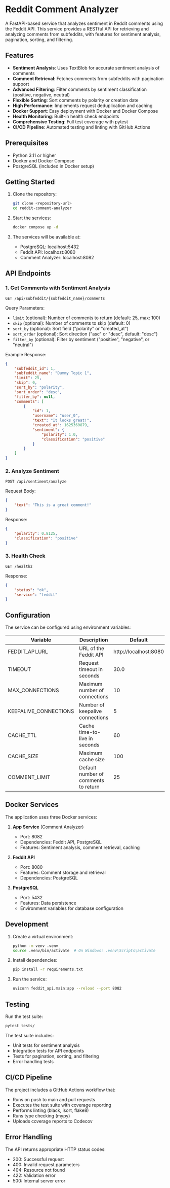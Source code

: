 # Reddit Comment Analyzer

A FastAPI-based service that analyzes sentiment in Reddit comments using the Feddit API. This service provides a RESTful API for retrieving and analyzing comments from subfeddits, with features for sentiment analysis, pagination, sorting, and filtering.

## Features

- **Sentiment Analysis**: Uses TextBlob for accurate sentiment analysis of comments
- **Comment Retrieval**: Fetches comments from subfeddits with pagination support
- **Advanced Filtering**: Filter comments by sentiment classification (positive, negative, neutral)
- **Flexible Sorting**: Sort comments by polarity or creation date
- **High Performance**: Implements request deduplication and caching
- **Docker Support**: Easy deployment with Docker and Docker Compose
- **Health Monitoring**: Built-in health check endpoints
- **Comprehensive Testing**: Full test coverage with pytest
- **CI/CD Pipeline**: Automated testing and linting with GitHub Actions

## Prerequisites

- Python 3.11 or higher
- Docker and Docker Compose
- PostgreSQL (included in Docker setup)

## Getting Started

1. Clone the repository:
   ```bash
   git clone <repository-url>
   cd reddit-comment-analyzer
   ```

2. Start the services:
   ```bash
   docker compose up -d
   ```

3. The services will be available at:
   - PostgreSQL: localhost:5432
   - Feddit API: localhost:8080
   - Comment Analyzer: localhost:8082

## API Endpoints

### 1. Get Comments with Sentiment Analysis
```http
GET /api/subfeddit/{subfeddit_name}/comments
```

Query Parameters:
- `limit` (optional): Number of comments to return (default: 25, max: 100)
- `skip` (optional): Number of comments to skip (default: 0)
- `sort_by` (optional): Sort field ("polarity" or "created_at")
- `sort_order` (optional): Sort direction ("asc" or "desc", default: "desc")
- `filter_by` (optional): Filter by sentiment ("positive", "negative", or "neutral")

Example Response:
```json
{
    "subfeddit_id": 1,
    "subfeddit_name": "Dummy Topic 1",
    "limit": 25,
    "skip": 0,
    "sort_by": "polarity",
    "sort_order": "desc",
    "filter_by": null,
    "comments": [
        {
            "id": 1,
            "username": "user_0",
            "text": "It looks great!",
            "created_at": 1625360879,
            "sentiment": {
                "polarity": 1.0,
                "classification": "positive"
            }
        }
    ]
}
```

### 2. Analyze Sentiment
```http
POST /api/sentiment/analyze
```

Request Body:
```json
{
    "text": "This is a great comment!"
}
```

Response:
```json
{
    "polarity": 0.8125,
    "classification": "positive"
}
```

### 3. Health Check
```http
GET /healthz
```

Response:
```json
{
    "status": "ok",
    "service": "feddit"
}
```

## Configuration

The service can be configured using environment variables:

| Variable | Description | Default |
|----------|-------------|---------|
| FEDDIT_API_URL | URL of the Feddit API | http://localhost:8080 |
| TIMEOUT | Request timeout in seconds | 30.0 |
| MAX_CONNECTIONS | Maximum number of connections | 10 |
| KEEPALIVE_CONNECTIONS | Number of keepalive connections | 5 |
| CACHE_TTL | Cache time-to-live in seconds | 60 |
| CACHE_SIZE | Maximum cache size | 100 |
| COMMENT_LIMIT | Default number of comments to return | 25 |

## Docker Services

The application uses three Docker services:

1. **App Service** (Comment Analyzer)
   - Port: 8082
   - Dependencies: Feddit API, PostgreSQL
   - Features: Sentiment analysis, comment retrieval, caching

2. **Feddit API**
   - Port: 8080
   - Features: Comment storage and retrieval
   - Dependencies: PostgreSQL

3. **PostgreSQL**
   - Port: 5432
   - Features: Data persistence
   - Environment variables for database configuration

## Development

1. Create a virtual environment:
   ```bash
   python -m venv .venv
   source .venv/bin/activate  # On Windows: .venv\Scripts\activate
   ```

2. Install dependencies:
   ```bash
   pip install -r requirements.txt
   ```

3. Run the service:
   ```bash
   uvicorn feddit_api.main:app --reload --port 8082
   ```

## Testing

Run the test suite:
```bash
pytest tests/
```

The test suite includes:
- Unit tests for sentiment analysis
- Integration tests for API endpoints
- Tests for pagination, sorting, and filtering
- Error handling tests

## CI/CD Pipeline

The project includes a GitHub Actions workflow that:
- Runs on push to main and pull requests
- Executes the test suite with coverage reporting
- Performs linting (black, isort, flake8)
- Runs type checking (mypy)
- Uploads coverage reports to Codecov

## Error Handling

The API returns appropriate HTTP status codes:
- 200: Successful request
- 400: Invalid request parameters
- 404: Resource not found
- 422: Validation error
- 500: Internal server error
